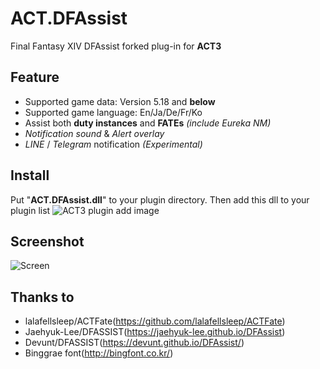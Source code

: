 # ACT.DFAssist

Final Fantasy XIV DFAssist forked plug-in for **ACT3**

## Feature
* Supported game data: Version 5.18 and **below**
* Supported game language: En/Ja/De/Fr/Ko
* Assist both **duty instances** and **FATEs** *(include Eureka NM)*
* *Notification sound* & *Alert overlay*
* *LINE* / *Telegram* notification *(Experimental)*

## Install
Put "**ACT.DFAssist.dll**" to your plugin directory. Then add this dll to your plugin list
![ACT3 plugin add image](https://user-images.githubusercontent.com/47320226/52210588-db581b00-28ca-11e9-8c60-4d4d1fc21fa4.png)

## Screenshot
![Screen](https://user-images.githubusercontent.com/47320226/72213510-9f462500-3533-11ea-95cc-bc99d841cca0.png)

## Thanks to
* lalafellsleep/ACTFate(https://github.com/lalafellsleep/ACTFate)
* Jaehyuk-Lee/DFASSIST(https://jaehyuk-lee.github.io/DFAssist)
* Devunt/DFASSIST(https://devunt.github.io/DFAssist/) 
* Binggrae font(http://bingfont.co.kr/)

